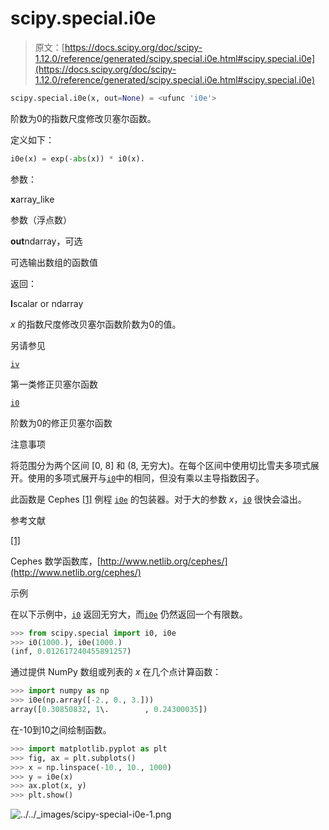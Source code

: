 # scipy.special.i0e

> 原文：[https://docs.scipy.org/doc/scipy-1.12.0/reference/generated/scipy.special.i0e.html#scipy.special.i0e](https://docs.scipy.org/doc/scipy-1.12.0/reference/generated/scipy.special.i0e.html#scipy.special.i0e)

```py
scipy.special.i0e(x, out=None) = <ufunc 'i0e'>
```

阶数为0的指数尺度修改贝塞尔函数。

定义如下：

```py
i0e(x) = exp(-abs(x)) * i0(x). 
```

参数：

**x**array_like

参数（浮点数）

**out**ndarray，可选

可选输出数组的函数值

返回：

**I**scalar or ndarray

*x* 的指数尺度修改贝塞尔函数阶数为0的值。

另请参见

[`iv`](https://docs.scipy.org/doc/scipy-1.12.0/reference/generated/scipy.special.iv.html#scipy.special.iv "scipy.special.iv")

第一类修正贝塞尔函数

[`i0`](https://docs.scipy.org/doc/scipy-1.12.0/reference/generated/scipy.special.i0.html#scipy.special.i0 "scipy.special.i0")

阶数为0的修正贝塞尔函数

注意事项

将范围分为两个区间 [0, 8] 和 (8, 无穷大)。在每个区间中使用切比雪夫多项式展开。使用的多项式展开与[`i0`](https://docs.scipy.org/doc/scipy-1.12.0/reference/generated/scipy.special.i0.html#scipy.special.i0 "scipy.special.i0")中的相同，但没有乘以主导指数因子。

此函数是 Cephes [[1]](#rd260d768bcc1-1) 例程 [`i0e`](https://docs.scipy.org/doc/scipy-1.12.0/reference/generated/scipy.special.i0e.html#scipy.special.i0e "scipy.special.i0e") 的包装器。对于大的参数 *x*，[`i0`](https://docs.scipy.org/doc/scipy-1.12.0/reference/generated/scipy.special.i0.html#scipy.special.i0 "scipy.special.i0") 很快会溢出。

参考文献

[[1]](#id1)

Cephes 数学函数库，[http://www.netlib.org/cephes/](http://www.netlib.org/cephes/)

示例

在以下示例中，[`i0`](https://docs.scipy.org/doc/scipy-1.12.0/reference/generated/scipy.special.i0.html#scipy.special.i0 "scipy.special.i0") 返回无穷大，而[`i0e`](https://docs.scipy.org/doc/scipy-1.12.0/reference/generated/scipy.special.i0e.html#scipy.special.i0e "scipy.special.i0e") 仍然返回一个有限数。

```py
>>> from scipy.special import i0, i0e
>>> i0(1000.), i0e(1000.)
(inf, 0.012617240455891257) 
```

通过提供 NumPy 数组或列表的 *x* 在几个点计算函数：

```py
>>> import numpy as np
>>> i0e(np.array([-2., 0., 3.]))
array([0.30850832, 1\.        , 0.24300035]) 
```

在-10到10之间绘制函数。

```py
>>> import matplotlib.pyplot as plt
>>> fig, ax = plt.subplots()
>>> x = np.linspace(-10., 10., 1000)
>>> y = i0e(x)
>>> ax.plot(x, y)
>>> plt.show() 
```

![../../_images/scipy-special-i0e-1.png](../Images/24565a6af96531c1e9294501b4dc83d9.png)
